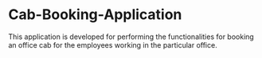 # Cab-Booking-Application
This application is developed for performing the functionalities for booking an office cab for the employees working in the particular office.
